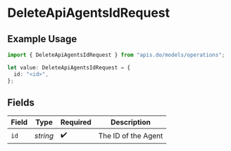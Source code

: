# DeleteApiAgentsIdRequest

## Example Usage

```typescript
import { DeleteApiAgentsIdRequest } from "apis.do/models/operations";

let value: DeleteApiAgentsIdRequest = {
  id: "<id>",
};
```

## Fields

| Field               | Type                | Required            | Description         |
| ------------------- | ------------------- | ------------------- | ------------------- |
| `id`                | *string*            | :heavy_check_mark:  | The ID of the Agent |